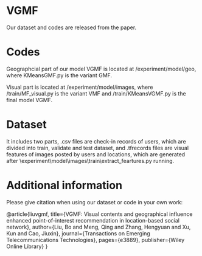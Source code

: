 # VGMF
Our dataset and codes are released from the paper.
# Codes
Geographcial part of our model VGMF is located at /experiment/model/geo, where KMeansGMF.py is the variant GMF.  

Visual part is located at /experiment/model/images, where /train/MF_visual.py is the variant VMF and /train/KMeansVGMF.py is the final model VGMF.
# Dataset
It includes two parts,
.csv files are check-in records of users, which are divided into train, validate and test dataset, and .tfrecords files are visual features of images posted by users and locations, which are generated after \experiment\model\images\train\extract_feartures.py running.
# Additional information
Please give citation when using our dataset or code in your own work:  

@article{liuvgmf,
  title={VGMF: Visual contents and geographical influence enhanced point-of-interest recommendation in location-based social network},
  author={Liu, Bo and Meng, Qing and Zhang, Hengyuan and Xu, Kun and Cao, Jiuxin},
  journal={Transactions on Emerging Telecommunications Technologies},
  pages={e3889},
  publisher={Wiley Online Library}
}
